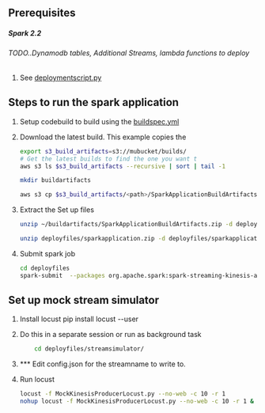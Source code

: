 ## Prerequisites
##### Spark 2.2
###### TODO..Dynamodb tables, Additional Streams, lambda functions to deploy
1. See [deploymentscript.py](deploymentscript.py)

## Steps to run the spark application
1. Setup codebuild to build using the [buildspec.yml](buildspec.yml)


2. Download the latest build. This example copies the 

    ```bash
    export s3_build_artifacts=s3://mubucket/builds/ 
    # Get the latest builds to find the one you want t
    aws s3 ls $s3_build_artifacts --recursive | sort | tail -1
 
    mkdir buildartifacts
    
    aws s3 cp $s3_build_artifacts/<path>/SparkApplicationBuildArtifacts.zip ~/buildartifacts

    ```


3. Extract the Set up files 

    ```bash
    unzip ~/buildartifacts/SparkApplicationBuildArtifacts.zip -d deployfiles
    
    unzip deployfiles/sparkapplication.zip -d deployfiles/sparkapplication
    ```

4. Submit spark job
    ```bash
    cd deployfiles
    spark-submit  --packages org.apache.spark:spark-streaming-kinesis-asl_2.11:2.3.0 --archives boto3.zip#boto3,botocore.zip#botocore,sparkapplication.zip#sparkapplication  main.py mydemoapp20180302 CloudTrailEventStream https://kinesis.us-east-1.amazonaws.com us-east-1 AnomalyEventStream 
    ```
   

## Set up mock stream simulator

1. Install locust
    pip install locust --user

2. Do this in a separate session or run as background task
    ```bash
        cd deployfiles/streamsimulator/
     ```
     
3. *** Edit config.json for the streamname to write to.

4. Run locust
    ```bash
    locust -f MockKinesisProducerLocust.py --no-web -c 10 -r 1
    nohup locust -f MockKinesisProducerLocust.py --no-web -c 10 -r 1 &
    ```
